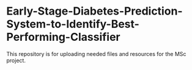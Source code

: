 # Early-Stage-Diabetes-Prediction-System-to-Identify-Best-Performing-Classifier
This repository is for uploading needed files and resources for the MSc project.
